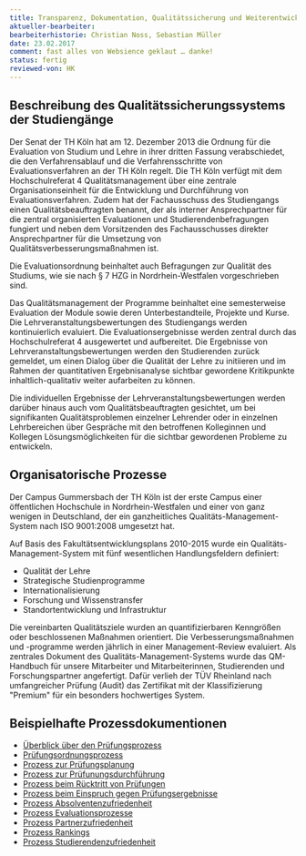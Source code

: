 ```yaml
---
title: Transparenz, Dokumentation, Qualitätssicherung und Weiterentwicklung
aktueller-bearbeiter: 
bearbeiterhistorie: Christian Noss, Sebastian Müller
date: 23.02.2017
comment: fast alles von Websience geklaut … danke!
status: fertig
reviewed-von: HK
---
```


## Beschreibung des Qualitätssicherungssystems der Studiengänge

Der Senat der TH Köln hat am 12. Dezember 2013 die Ordnung für die Evaluation von Studium und Lehre in ihrer dritten Fassung verabschiedet, die den Verfahrensablauf und die Verfahrensschritte von Evaluationsverfahren an der TH Köln regelt. Die TH Köln verfügt mit dem Hochschulreferat 4 Qualitätsmanagement über eine zentrale Organisationseinheit für die Entwicklung und Durchführung von Evaluationsverfahren. Zudem hat der Fachausschuss des Studiengangs einen Qualitätsbeauftragten benannt, der als interner Ansprechpartner für die zentral organisierten Evaluationen und Studierendenbefragungen fungiert und neben dem Vorsitzenden des Fachausschusses direkter Ansprechpartner für die Umsetzung von Qualitätsverbesserungsmaßnahmen ist.

Die Evaluationsordnung beinhaltet auch Befragungen zur Qualität des Studiums, wie sie nach § 7 HZG in Nordrhein-Westfalen vorgeschrieben sind.

Das Qualitätsmanagement der Programme beinhaltet eine semesterweise Evaluation der Module sowie deren Unterbestandteile, Projekte und Kurse. Die Lehrveranstaltungsbewertungen des Studiengangs werden kontinuierlich evaluiert. Die Evaluationsergebnisse werden zentral durch das Hochschulreferat 4 ausgewertet und aufbereitet. Die Ergebnisse von Lehrveranstaltungsbewertungen werden den Studierenden zurück gemeldet, um einen Dialog über die Qualität der Lehre zu initiieren und im Rahmen der quantitativen Ergebnisanalyse sichtbar gewordene Kritikpunkte inhaltlich-qualitativ weiter aufarbeiten zu können. 

Die individuellen Ergebnisse der Lehrveranstaltungsbewertungen werden darüber hinaus auch vom Qualitätsbeauftragten gesichtet, um bei signifikanten Qualitätsproblemen einzelner Lehrender oder in einzelnen Lehrbereichen über Gespräche mit den betroffenen Kolleginnen und Kollegen Lösungsmöglichkeiten für die sichtbar gewordenen Probleme zu entwickeln.

## Organisatorische Prozesse

Der Campus Gummersbach der TH Köln ist der erste Campus einer öffentlichen Hochschule in Nordrhein-Westfalen und einer von ganz wenigen in Deutschland, der ein ganzheitliches Qualitäts-Management-System nach ISO 9001:2008 umgesetzt hat.

Auf Basis des Fakultätsentwicklungsplans 2010-2015 wurde ein Qualitäts-Management-System mit fünf wesentlichen Handlungsfeldern definiert:
- Qualität der Lehre
- Strategische Studienprogramme
- Internationalisierung
- Forschung und Wissenstransfer
- Standortentwicklung und Infrastruktur

Die vereinbarten Qualitätsziele wurden an quantifizierbaren Kenngrößen oder beschlossenen Maßnahmen orientiert. Die Verbesserungsmaßnahmen und -programme werden jährlich in einer Management-Review evaluiert. Als zentrales Dokument des Qualitäts-Management-Systems wurde das QM-Handbuch für unsere Mitarbeiter und Mitarbeiterinnen, Studierenden und Forschungspartner angefertigt. Dafür verlieh der TÜV Rheinland nach umfangreicher Prüfung (Audit) das Zertifikat mit der Klassifizierung "Premium" für ein besonders hochwertiges System.

## Beispielhafte Prozessdokumentionen
- <a href="../anhaenge/Prozessbeschreibung_PruefungsprozessUeberblick.pdf">Überblick über den Prüfungsprozess</a>
- <a href="../anhaenge/Prozessbeschreibung_Pruefungsordnungsprozess.pdf">Prüfungsordnungsprozess</a>
- <a href="../anhaenge/Prozessbeschreibung_Pruefungplanung.pdf">Prozess zur Prüfungsplanung</a>
- <a href="../anhaenge/Prozessbeschreibung_Pruefungdurchfuehren.pdf">Prozess zur Prüfunungsdurchführung</a>
- <a href="../anhaenge/Prozessbeschreibung_vonPruefungzuruecktreten.pdf">Prozess beim Rücktritt von Prüfungen</a>
- <a href="../anhaenge/Prozessbeschreibung_EinspruchPruefungsergebnisse.pdf">Prozess beim Einspruch gegen Prüfungsergebnisse</a>
- <a href="../anhaenge/Prozessbeschreibung-Absolventenzufriedenheit.pdf">Prozess Absolventenzufriedenheit</a>
- <a href="../anhaenge/Prozessbeschreibung-Evaluationsprozesse.pdf">Prozess Evaluationsprozesse</a>
- <a href="../anhaenge/Prozessbeschreibung-Partnerzufriedenheit.pdf">Prozess Partnerzufriedenheit</a>
- <a href="../anhaenge/Prozessbeschreibung-Rankings.pdf">Prozess Rankings</a>
- <a href="../anhaenge/Prozessbeschreibung-Studierendenzufriedenheit.pdf">Prozess Studierendenzufriedenheit</a>


